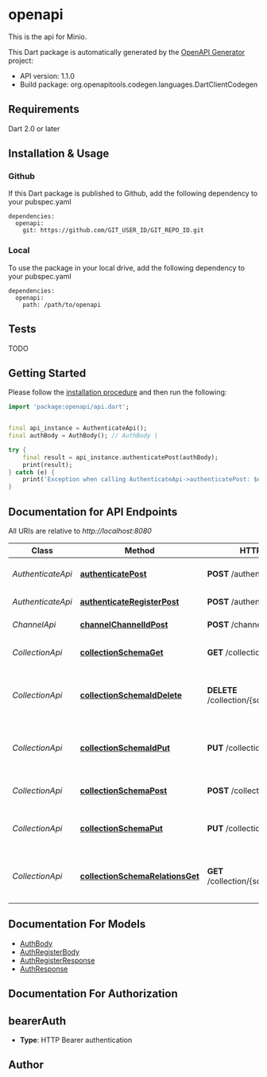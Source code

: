 # openapi
This is the api for Minio.

This Dart package is automatically generated by the [OpenAPI Generator](https://openapi-generator.tech) project:

- API version: 1.1.0
- Build package: org.openapitools.codegen.languages.DartClientCodegen

## Requirements

Dart 2.0 or later

## Installation & Usage

### Github
If this Dart package is published to Github, add the following dependency to your pubspec.yaml
```
dependencies:
  openapi:
    git: https://github.com/GIT_USER_ID/GIT_REPO_ID.git
```

### Local
To use the package in your local drive, add the following dependency to your pubspec.yaml
```
dependencies:
  openapi:
    path: /path/to/openapi
```

## Tests

TODO

## Getting Started

Please follow the [installation procedure](#installation--usage) and then run the following:

```dart
import 'package:openapi/api.dart';


final api_instance = AuthenticateApi();
final authBody = AuthBody(); // AuthBody | 

try {
    final result = api_instance.authenticatePost(authBody);
    print(result);
} catch (e) {
    print('Exception when calling AuthenticateApi->authenticatePost: $e\n');
}

```

## Documentation for API Endpoints

All URIs are relative to *http://localhost:8080*

Class | Method | HTTP request | Description
------------ | ------------- | ------------- | -------------
*AuthenticateApi* | [**authenticatePost**](doc\/AuthenticateApi.md#authenticatepost) | **POST** /authenticate | Authentication for retrieving the token
*AuthenticateApi* | [**authenticateRegisterPost**](doc\/AuthenticateApi.md#authenticateregisterpost) | **POST** /authenticate/register | Create a new subscription
*ChannelApi* | [**channelChannelIdPost**](doc\/ChannelApi.md#channelchannelidpost) | **POST** /channel/{channelId} | Create a new chanel
*CollectionApi* | [**collectionSchemaGet**](doc\/CollectionApi.md#collectionschemaget) | **GET** /collection/{schema} | Gets a collection by name
*CollectionApi* | [**collectionSchemaIdDelete**](doc\/CollectionApi.md#collectionschemaiddelete) | **DELETE** /collection/{schema}/{id} | Deletes the item in the collection that matches the id
*CollectionApi* | [**collectionSchemaIdPut**](doc\/CollectionApi.md#collectionschemaidput) | **PUT** /collection/{schema}/{id} | Replaces the item in the collection with the one in the request body
*CollectionApi* | [**collectionSchemaPost**](doc\/CollectionApi.md#collectionschemapost) | **POST** /collection/{schema} | Adds a new item to the collection
*CollectionApi* | [**collectionSchemaPut**](doc\/CollectionApi.md#collectionschemaput) | **PUT** /collection/{schema} | Replaces the whole collection with the given one
*CollectionApi* | [**collectionSchemaRelationsGet**](doc\/CollectionApi.md#collectionschemarelationsget) | **GET** /collection/{schema}/{relations} | Gets a collection by name with resolving the relations


## Documentation For Models

 - [AuthBody](doc\/AuthBody.md)
 - [AuthRegisterBody](doc\/AuthRegisterBody.md)
 - [AuthRegisterResponse](doc\/AuthRegisterResponse.md)
 - [AuthResponse](doc\/AuthResponse.md)


## Documentation For Authorization


## bearerAuth

- **Type**: HTTP Bearer authentication


## Author




